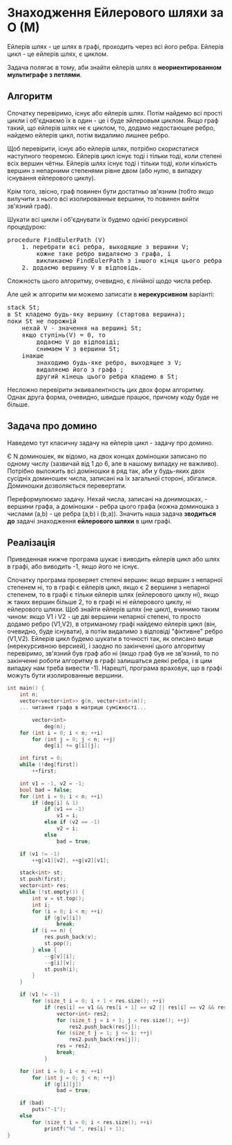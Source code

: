 # Знаходження Ейлерового шляхи за O (M)

Ейлерів шлях - це шлях в графі, проходить через всі його ребра. Ейлерів цикл - це ейлерів шлях, є циклом.

Задача полягає в тому, аби знайти ейлерів шлях в **неориентированном мультиграфе з петлями**.

## Алгоритм

Спочатку перевіримо, існує або ейлерів шлях. Потім найдемо всі прості цикли і об'єднаємо їх в один - це і буде эйлеровым циклом. Якщо граф такий, що ейлерів шлях не є циклом, то, додамо недостающее ребро, найдемо ейлерів цикл, потім видалимо лишнее ребро.

Щоб перевірити, існує або ейлерів шлях, потрібно скористатися наступного теоремою. Ейлерів цикл існує тоді і тільки тоді, коли степені всіх вершин чётны. Ейлерів шлях існує тоді і тільки тоді, коли кількість вершин з непарними степенями рівне двом (або нулю, в випадку існування ейлерового циклу).

Крім того, звісно, граф повинен бути достатньо зв'язним (тобто якщо вилучити з нього всі изолированные вершини, то повинен вийти зв'язний граф).

Шукати всі цикли і об'єднувати їх будемо однієї рекурсивної процедурою:

<pre>procedure FindEulerPath (V)
    1. перебрати всі ребра, выходящие з вершини V;
        кожне таке ребро видаляємо з графа, і
        викликаємо FindEulerPath з іншого кінця цього ребра ;
    2. додаємо вершину V в відповідь.</pre>
Сложность цього алгоритму, очевидно, є лінійної щодо числа ребер.

Але цей ж алгоритм ми можемо записати в **нерекурсивном** варіанті:

<pre>stack St;
в St кладемо будь-яку вершину (стартова вершина);
поки St не порожній
    нехай V - значення на вершині St;
    якщо ступінь(V) = 0, то
        додаємо V до відповіді;
        снимаем V з вершини St;
    інакше
        знаходимо будь-яке ребро, выходящее з V;
        видаляємо його з графа ;
        другий кінець цього ребра кладемо в St;
</pre>
Несложно перевірити эквивалентность цих двох форм алгоритму. Однак друга форма, очевидно, швидше працює, причому коду буде не більше.

## Задача про домино

Наведемо тут класичну задачу на ейлерів цикл - задачу про домино.

Є N доминошек, як відомо, на двох концах доміношки записано по одному числу (зазвичай від 1 до 6, але в нашому випадку не важливо). Потрібно выложить всі доміношки в ряд так, аби у будь-яких двох сусідніх доминошек числа, записані на їх загальної стороні, збігалися. Доминошки дозволяється перевертати.

Переформулюємо задачу. Нехай числа, записані на донимошках, - вершини графа, а доміношки - ребра цього графа (кожна доминошка з числами (a,b) - це ребра (a,b) і (b,a)). Значить наша задача **зводиться до** задачі знаходження **ейлерового шляхи** в цим графі.

## Реалізація

Приведенная нижче програма шукає і виводить ейлерів цикл або шлях в графі, або виводить -1, якщо його не існує.

Спочатку програма проверяет степені вершин: якщо вершин з непарної степенем ні, то в графі є ейлерів цикл, якщо є 2 вершини з непарної степенем, то в графі є тільки ейлерів шлях (ейлерового циклу ні), якщо ж таких вершин більше 2, то в графі ні ні ейлерового циклу, ні ейлерового шляхи. Щоб знайти ейлерів шлях (не цикл), вчинимо таким чином: якщо V1 і V2 - це дві вершини непарної степені, то просто додамо ребро (V1,V2), в отриманому графі найдемо ейлерів цикл (він, очевидно, буде існувати), а потім видалимо з відповіді "фіктивне" ребро (V1,V2). Ейлерів цикл будемо шукати в точності так, як описано вище (нерекурсивною версией), і заодно по закінченні цього алгоритму перевіримо, зв'язний був граф або ні (якщо граф був не зв'язний, то по закінченні роботи алгоритму в графі залишаться деякі ребра, і в цим випадку нам треба вивести -1). Нарешті, програма враховує, що в графі можуть бути изолированные вершини.

<!--- TODO: specify code snippet id -->
``` cpp
int main() {
    int n;
    vector<vector<int>> g(n, vector<int>(n));
    ... читання графа в матрицю суміжності...

        vector<int>
            deg(n);
    for (int i = 0; i < n; ++i)
        for (int j = 0; j < n; ++j)
            deg[i] += g[i][j];

    int first = 0;
    while (!deg[first])
        ++first;

    int v1 = -1, v2 = -1;
    bool bad = false;
    for (int i = 0; i < n; ++i)
        if (deg[i] & 1)
            if (v1 == -1)
                v1 = i;
            else if (v2 == -1)
                v2 = i;
            else
                bad = true;

    if (v1 != -1)
        ++g[v1][v2], ++g[v2][v1];

    stack<int> st;
    st.push(first);
    vector<int> res;
    while (!st.empty()) {
        int v = st.top();
        int i;
        for (i = 0; i < n; ++i)
            if (g[v][i])
                break;
        if (i == n) {
            res.push_back(v);
            st.pop();
        } else {
            --g[v][i];
            --g[i][v];
            st.push(i);
        }
    }

    if (v1 != -1)
        for (size_t i = 0; i + 1 < res.size(); ++i)
            if (res[i] == v1 && res[i + 1] == v2 || res[i] == v2 && res[i + 1] == v1) {
                vector<int> res2;
                for (size_t j = i + 1; j < res.size(); ++j)
                    res2.push_back(res[j]);
                for (size_t j = 1; j <= i; ++j)
                    res2.push_back(res[j]);
                res = res2;
                break;
            }

    for (int i = 0; i < n; ++i)
        for (int j = 0; j < n; ++j)
            if (g[i][j])
                bad = true;

    if (bad)
        puts("-1");
    else
        for (size_t i = 0; i < res.size(); ++i)
            printf("%d ", res[i] + 1);
}
```

